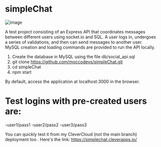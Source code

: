 # simpleChat
![image](https://github.com/moccodevs/simpleChat/assets/125962008/d569fee4-9d55-4679-95d3-6b893a9344e5)

A test project consisting of an Express API that coordinates messages between different users using socket.io and SQL.
A user logs in, undergoes a series of validations, and then can send messages to another user.
MySQL creation and loading commands are provided to run the API locally.

1) Create the database in MySQL using the file db/social_api.sql
2) git clone https://github.com/moccodevs/simpleChat.git
3) cd simpleChat
4) npm start

By default, access the application at localhost:3000 in the browser.
# Test logins with pre-created users are:
-user1/pass1 
-user2/pass2 
-user3/pass3 

You can quickly test it from my CleverCloud (not the main branch) deployment too . Here's the link: 
https://simplechat.cleverapps.io/

